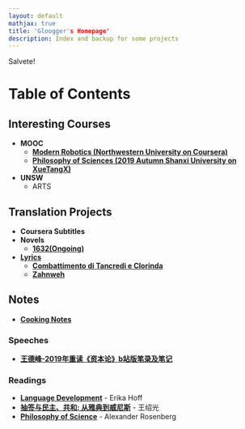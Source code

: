 ```yaml
---
layout: default
mathjax: true
title: 'Gloogger's Homepage'
description: Index and backup for some projects
---
```

Salvete!


# **Table of Contents**

## Interesting Courses
* **MOOC**
  * [**Modern Robotics (Northwestern University on Coursera)**](https://gloogger.github.io/Modern_Robotics_Notes/)
  * [**Philosophy of Sciences (2019 Autumn Shanxi University on XueTangX)**](https://gloogger.github.io/PhilosophyOfSciences/)
* **UNSW**
  * ARTS

## Translation Projects
* **Coursera Subtitles**
* **Novels**
  * [**1632(Ongoing)**](https://paratranz.cn/projects/309)
* [**Lyrics**](https://gloogger.github.io/Lyrics)
  * [**Combattimento di Tancredi e Clorinda**](https://gloogger.github.io/Lyrics/combattimento_di_tancredi_e_clorinda.html)
  * [**Zahnweh**](https://gloogger.github.io/Lyrics/Zahnweh.html)


## Notes
* [**Cooking Notes**](https://gloogger.github.io/CookingNotes/)

### Speeches

* [**王德峰-2019年重读《资本论》b站版笔录及笔记**](https://gloogger.github.io/Homepage/Speech_Note/WDF2019Das_Kapital.html)

### Readings

* [**Language Development**](https://gloogger.github.io/Homepage/reading_Notes/Language_Development/Language_Development_Note.html) - Erika Hoff
* [**抽签与民主、共和: 从雅典到威尼斯**](https://gloogger.github.io/Homepage/reading_Notes/Sortition_Democracy_and_Republic/Sortition_Democracy_and_Republic_Note.html) - 王绍光
* [**Philosophy of Science**]() - Alexander Rosenberg
